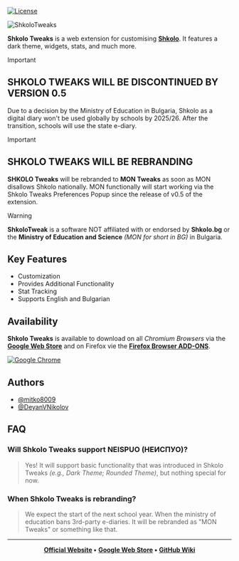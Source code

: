 [![License](https://img.shields.io/badge/License-GPL_v3-red)](https://github.com/mitko8009/ShkoloTweaks/blob/main/LICENSE)

<img src="https://shkolotweaks.web.app/assets/thumb2.png" align="center" alt="ShkoloTweaks">

**Shkolo Tweaks** is a web extension for customising **[Shkolo]("https://www.shkolo.bg/")**. It features a dark theme, widgets, stats, and much more.

> [!IMPORTANT]
> ## SHKOLO TWEAKS WILL BE DISCONTINUED BY VERSION 0.5
> Due to a decision by the Ministry of Education in Bulgaria, Shkolo as a digital diary won't be used globally by schools by 2025/26.
After the transition, schools will use the state e-diary.

> [!IMPORTANT]
> ## SHKOLO TWEAKS WILL BE REBRANDING
> **SHKOLO Tweaks** will be rebranded to **MON Tweaks** as soon as MON disallows Shkolo nationally.
> MON functionally will start working via the Shkolo Tweaks Preferences Popup since the release of v0.5 of the extension.

> [!WARNING]
> **ShkoloTweak** is a software NOT affiliated with or endorsed by **Shkolo.bg** or the **Ministry of Education and Science** *(MON for short in BG)* in Bulgaria.

## Key Features

- Customization
- Provides Additional Functionality
- Stat Tracking
- Supports English and Bulgarian


## Availability

**Shkolo Tweaks** is available to download on all *Chromium Browsers* via the **[Google Web Store](https://chromewebstore.google.com/detail/shkolotweaks/benlbhlopnomakndbgihpghghdcejpjc)** and on Firefox vie the **[Firefox Browser ADD-ONS](https://addons.mozilla.org/en-US/firefox/addon/shkolotweaks-beta/)**.

[![Google Chrome](https://img.shields.io/badge/Google%20Chrome-4285F4?style=for-the-badge&logo=GoogleChrome&logoColor=white)](https://chromewebstore.google.com/detail/shkolotweaks/benlbhlopnomakndbgihpghghdcejpjc?hl=en&authuser=0)

## Authors

- [@mitko8009](https://github.com/mitko8009)
- [@DeyanVNikolov](https://github.com/DeyanVNikolov)

## FAQ

### Will Shkolo Tweaks support NEISPUO (НЕИСПУО)?

> Yes! It will support basic functionality that was introduced in Shkolo Tweaks *(e.g., Dark Theme; Rounded Theme)*, but nothing special for now.

### When Shkolo Tweaks is rebranding?

> We expect the start of the next school year. When the ministry of education bans 3rd-party e-diaries. It will be rebranded as "MON Tweaks" or something like that.

<hr>
<div align="center">
  <strong><a href="https://shkolotweaks.xyz/">Official Website</a> •</strong>
  <strong><a href="https://chromewebstore.google.com/detail/shkolotweaks/benlbhlopnomakndbgihpghghdcejpjc">Google Web Store</a> •</strong>
  <strong><a href="https://github.com/mitko8009/ShkoloTweaks/wiki">GitHub Wiki</a></strong>
</div>
